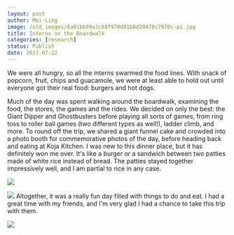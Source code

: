 ```yaml
---
layout: post
author: Mei-Ling
image: /old_images/6a01bb09a3c88f970d01b8d29470c7970c-pi.jpg
title: Interns on the Boardwalk
categories: [research]
status: Publish
date: 2017-07-22
---
```



We were all hungry, so all the interns swarmed the food lines. With snack of popcorn, fruit, chips and guacamole, we were at least able to hold out until everyone got their real food: burgers and hot dogs.

Much of the day was spent walking around the boardwalk, examining the food, the stores, the games and the rides. We decided on only the best: the Giant Dipper and Ghostbusters before playing all sorts of games, from ring toss to roller ball games (two different types as well!), ladder climb, and more. To round off the trip, we shared a giant funnel cake and crowded into a photo booth for commemorative photos of the day, before heading back and eating at Koja Kitchen. I was new to this dinner place, but it has definitely won me over. It's like a burger or a sandwich between two patties made of white rice instead of bread. The patties stayed together impressively well, and I am partial to rice in any case.


![](/old_images/6a01bb09a3c88f970d01bb09ad6037970d-pi.jpg)


![](/old_images/6a01bb09a3c88f970d01b7c90a2817970b-pi.jpg)
Altogether, it was a really fun day filled with things to do and eat. I had a great time with my friends, and I'm very glad I had a chance to take this trip with them.


![](/old_images/caltech_as_it_happens/6a0105349b8251970b01b8d294717b970c.jpg)
